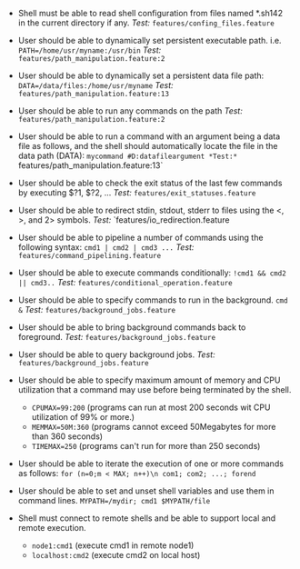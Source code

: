 - Shell must be able to read shell configuration from files named \*.sh142 in
	the current directory if any. *Test:* `features/confing_files.feature`

- User should be able to dynamically set persistent executable path. i.e.
	`PATH=/home/usr/myname:/usr/bin` *Test:*
	`features/path_manipulation.feature:2`

- User should be able to dynamically set a persistent data file path:
	`DATA=/data/files:/home/usr/myname` *Test:*
	`features/path_manipulation.feature:13`

- User should be able to run any commands on the path
	*Test:* `features/path_manipulation.feature:2`

- User should be able to run a command with an argument being a data file as
	follows, and the shell should automatically locate the file in the data path
	(DATA): `mycommand #D:datafileargument
	*Test:* `features/path_manipulation.feature:13`

- User should be able to check the exit status of the last few commands by
	executing $?1, $?2, ... *Test:* `features/exit_statuses.feature`

- User should be able to redirect stdin, stdout, stderr to files using the <, >,
	and 2> symbols. *Test:* `features/io_redirection.feature

- User should be able to pipeline a number of commands using the following
	syntax: `cmd1 | cmd2 | cmd3 ...` *Test:* `features/command_pipelining.feature`

- User should be able to execute commands conditionally: `!cmd1 && cmd2 ||
	cmd3..` *Test:* `features/conditional_operation.feature`

- User should be able to specify commands to run in the background. `cmd &`
	*Test:* `features/background_jobs.feature`

- User should be able to bring background commands back to foreground. *Test:*
	`features/background_jobs.feature`

- User should be able to query background jobs. *Test:*
	`features/background_jobs.feature`

- User should be able to specify maximum amount of memory and CPU utilization
	that a command may use before being terminated by the shell.
	- `CPUMAX=99:200` (programs can run at most 200 seconds wit CPU utilization of
		99% or more.)
	- `MEMMAX=50M:360` (programs cannot exceed 50Megabytes for more than 360
		seconds)
	- `TIMEMAX=250` (programs can't run for more than 250 seconds)

- User should be able to iterate the execution of one or more commands as
	follows: `for (n=0;m < MAX; n++)\n com1; com2; ...; forend`

- User should be able to set and unset shell variables and use them in command
	lines. `MYPATH=/mydir; cmd1 $MYPATH/file`

- Shell must connect to remote shells and be able to support local and remote
	execution.
	- `node1:cmd1` (execute cmd1 in remote node1)
	- `localhost:cmd2` (execute cmd2 on local host)

